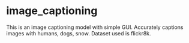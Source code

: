 # image_captioning

This is an image captioning model with simple GUI.
Accurately captions images with humans, dogs, snow.
Dataset used is flickr8k.
